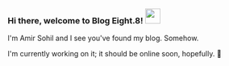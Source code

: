 ### Hi there, welcome to Blog Eight.8! <img src="https://raw.githubusercontent.com/MartinHeinz/MartinHeinz/master/wave.gif" width="30px">

I'm Amir Sohil and I see you've found my blog. Somehow. 

I'm currently working on it; it should be online soon, hopefully. 🤞
<!--
**blog8/blog8** is a ✨ _special_ ✨ repository because its `README.md` (this file) appears on your GitHub profile.

Here are some ideas to get you started:

- 🔭 I’m currently working on ...
- 🌱 I’m currently learning ...
- 👯 I’m looking to collaborate on ...
- 🤔 I’m looking for help with ...
- 💬 Ask me about ...
- 📫 How to reach me: ...
- 😄 Pronouns: ...
- ⚡ Fun fact: ...
-->

